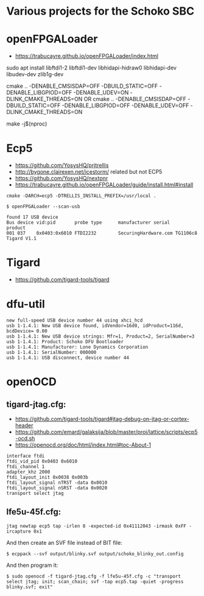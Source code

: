 # Various projects for the Schoko SBC

# openFPGALoader
- https://trabucayre.github.io/openFPGALoader/index.html

sudo apt install libftdi1-2 libftdi1-dev libhidapi-hidraw0 libhidapi-dev libudev-dev zlib1g-dev

cmake .. -DENABLE_CMSISDAP=OFF -DBUILD_STATIC=OFF -DENABLE_LIBGPIOD=OFF -DENABLE_UDEV=ON -DLINK_CMAKE_THREADS=ON
OR
cmake .. -DENABLE_CMSISDAP=OFF -DBUILD_STATIC=OFF -DENABLE_LIBGPIOD=OFF -DENABLE_UDEV=OFF -DLINK_CMAKE_THREADS=ON

make -j$(nproc)

# Ecp5
- https://github.com/YosysHQ/prjtrellis
- http://bygone.clairexen.net/icestorm/  related but not ECP5
- https://github.com/YosysHQ/nextpnr
- https://trabucayre.github.io/openFPGALoader/guide/install.html#install

```
cmake -DARCH=ecp5 -DTRELLIS_INSTALL_PREFIX=/usr/local .
```

```
$ openFPGALoader --scan-usb

found 17 USB device
Bus device vid:pid       probe type      manufacturer serial               product
001 037    0x0403:0x6010 FTDI2232        SecuringHardware.com TG1106c8             Tigard V1.1
```

# Tigard
- https://github.com/tigard-tools/tigard

# dfu-util

```
new full-speed USB device number 44 using xhci_hcd
usb 1-1.4.1: New USB device found, idVendor=16d0, idProduct=116d, bcdDevice= 0.00
usb 1-1.4.1: New USB device strings: Mfr=1, Product=2, SerialNumber=3
usb 1-1.4.1: Product: Schoko DFU Bootloader
usb 1-1.4.1: Manufacturer: Lone Dynamics Corporation
usb 1-1.4.1: SerialNumber: 000000
usb 1-1.4.1: USB disconnect, device number 44
```

# openOCD
## tigard-jtag.cfg:

- https://github.com/tigard-tools/tigard#jtag-debug-on-jtag-or-cortex-header
- https://github.com/emard/galaksija/blob/master/proj/lattice/scripts/ecp5-ocd.sh
- https://openocd.org/doc/html/index.html#toc-About-1

```
interface ftdi
ftdi_vid_pid 0x0403 0x6010
ftdi_channel 1
adapter_khz 2000
ftdi_layout_init 0x0038 0x003b
ftdi_layout_signal nTRST -data 0x0010
ftdi_layout_signal nSRST -data 0x0020
transport select jtag
```

## lfe5u-45f.cfg:

```
jtag newtap ecp5 tap -irlen 8 -expected-id 0x41112043 -irmask 0xFF -ircapture 0x1
```

And then create an SVF file instead of BIT file:

```
$ ecppack --svf output/blinky.svf output/schoko_blinky_out.config
```

And then program it:

```
$ sudo openocd -f tigard-jtag.cfg -f lfe5u-45f.cfg -c "transport select jtag; init; scan_chain; svf -tap ecp5.tap -quiet -progress blinky.svf; exit"
```

